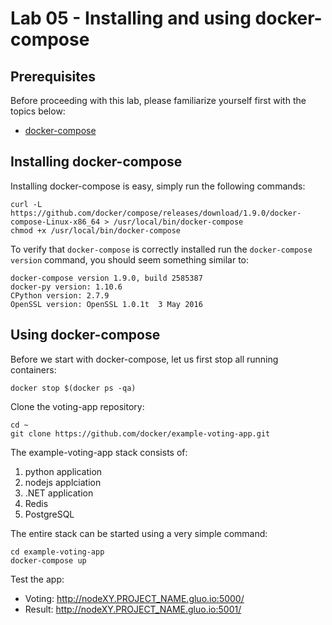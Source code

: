 # Lab 05 - Installing and using docker-compose

## Prerequisites

Before proceeding with this lab, please familiarize yourself first with the topics below:

* [docker-compose](https://docs.docker.com/engine/reference/glossary/#compose)

## Installing docker-compose

Installing docker-compose is easy, simply run the following commands:

```
curl -L https://github.com/docker/compose/releases/download/1.9.0/docker-compose-Linux-x86_64 > /usr/local/bin/docker-compose
chmod +x /usr/local/bin/docker-compose
```

To verify that `docker-compose` is correctly installed run the `docker-compose version` command, you should seem something similar to:

```
docker-compose version 1.9.0, build 2585387
docker-py version: 1.10.6
CPython version: 2.7.9
OpenSSL version: OpenSSL 1.0.1t  3 May 2016
```

## Using docker-compose

Before we start with docker-compose, let us first stop all running containers:

```
docker stop $(docker ps -qa)
```

Clone the voting-app repository:

```
cd ~
git clone https://github.com/docker/example-voting-app.git
```

The example-voting-app stack consists of:

1. python application
2. nodejs applciation
3. .NET application
4. Redis
5. PostgreSQL

The entire stack can be started using a very simple command:

```
cd example-voting-app
docker-compose up
```

Test the app:
- Voting: http://nodeXY.PROJECT_NAME.gluo.io:5000/
- Result: http://nodeXY.PROJECT_NAME.gluo.io:5001/
